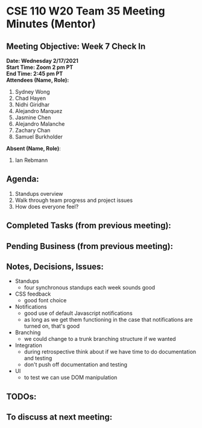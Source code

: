 # CSE 110 W20 Team 35 Meeting Minutes (Mentor)

## Meeting Objective: Week 7 Check In

**Date: Wednesday 2/17/2021**  
**Start Time: Zoom 2 pm PT**  
**End Time: 2:45 pm PT**  
**Attendees (Name, Role):**  
1. Sydney Wong
2. Chad Hayen
3. Nidhi Giridhar
4. Alejandro Marquez
5. Jasmine Chen
6. Alejandro Malanche
7. Zachary Chan
8. Samuel Burkholder

**Absent (Name, Role)**:  
1. Ian Rebmann
   
## Agenda: 
   1. Standups overview
   2. Walk through team progress and project issues
   3. How does everyone feel?

## Completed Tasks (from previous meeting):

## Pending Business (from previous meeting):

## Notes, Decisions, Issues: 
  * Standups
    * four synchronous standups each week sounds good
  * CSS feedback
    * good font choice
  * Notifications
    * good use of default Javascript notifications
    * as long as we get them functioning in the case that notifications are turned on, that's good
  * Branching
    * we could change to a trunk branching structure if we wanted
  * Integration
    * during retrospective think about if we have time to do documentation and testing
    * don't push off documentation and testing
  * UI
    * to test we can use DOM manipulation

## TODOs: 

## To discuss at next meeting:





  